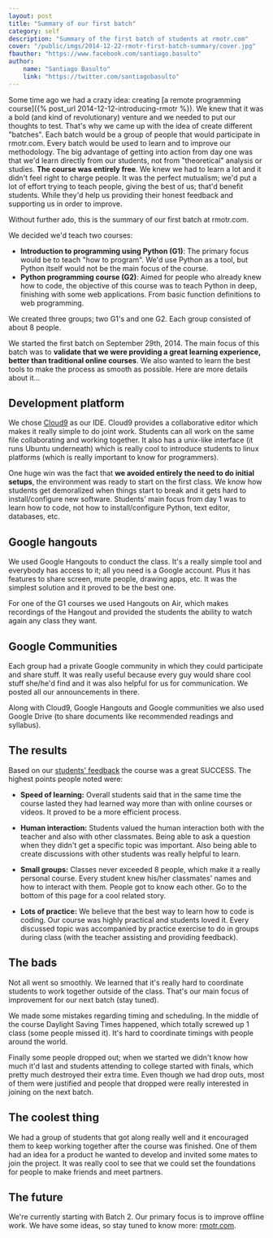 ```yaml
---
layout: post
title: "Summary of our first batch"
category: self
description: "Summary of the first batch of students at rmotr.com"
cover: "/public/imgs/2014-12-22-rmotr-first-batch-summary/cover.jpg"
fbauthor: "https://www.facebook.com/santiago.basulto"
author:
    name: "Santiago Basulto"
    link: "https://twitter.com/santiagobasulto"
---
```


Some time ago we had a crazy idea: creating [a remote programming course]({% post_url 2014-12-12-introducing-rmotr %}). We knew that it was a bold (and kind of revolutionary) venture and we needed to put our thoughts to test. That's why we came up with the idea of create different "batches". Each batch would be a group of people that would participate in rmotr.com. Every batch would be used to learn and to improve our methodology. The big advantage of getting into action from day one was that we'd learn directly from our students, not from "theoretical" analysis or studies. **The course was entirely free**. We knew we had to learn a lot and it didn't feel right to charge people. It was the perfect mutualism; we'd put a lot of effort trying to teach people, giving the best of us; that'd benefit students. While they'd help us providing their honest feedback and supporting us in order to improve.

Without further ado, this is the summary of our first batch at rmotr.com.

We decided we'd teach two courses:

* **Introduction to programming using Python (G1)**: The primary focus would be to teach "how to program". We'd use Python as a tool, but Python itself would not be the main focus of the course.
* **Python programming course (G2)**: Aimed for people who already knew how to code, the objective of this course was to teach Python in deep, finishing with some web applications. From basic function definitions to web programming.

We created three groups; two G1's and one G2. Each group consisted of about 8 people. 

We started the first batch on September 29th, 2014. The main focus of this batch was to **validate that we were providing a great learning experience, better than traditional online courses**. We also wanted to learn the best tools to make the process as smooth as possible. Here are more details about it...

## Development platform

We chose [Cloud9](http://c9.io) as our IDE. Cloud9 provides a collaborative editor which makes it really simple to do joint work. Students can all work on the same file collaborating and working together. It also has a unix-like interface (it runs Ubuntu underneath) which is really cool to introduce students to linux platforms (which is really important to know for programmers).

One huge win was the fact that **we avoided entirely the need to do initial setups**, the environment was ready to start on the first class. We know how students get demoralized when things start to break and it gets hard to install/configure new software. Students' main focus from day 1 was to learn how to code, not how to install/configure Python, text editor, databases, etc.

## Google hangouts

We used Google Hangouts to conduct the class. It's a really simple tool and everybody has access to it; all you need is a Google account. Plus it has features to share screen, mute people, drawing apps, etc. It was the simplest solution and it proved to be the best one.

For one of the G1 courses we used Hangouts on Air, which makes recordings of the Hangout and provided the students the ability to watch again any class they want.

## Google Communities

Each group had a private Google community in which they could participate and share stuff. It was really useful because every guy would share cool stuff she/he'd find and it was also helpful for us for communication. We posted all our announcements in there.

Along with Cloud9, Google Hangouts and Google communities we also used Google Drive (to share documents like recommended readings and syllabus).

## The results

Based on our [students' feedback](http://rmotr.com/#testimonials) the course was a great SUCCESS. The highest points people noted were:

* **Speed of learning:** Overall students said that in the same time the course lasted they had learned way more than with online courses or videos. It proved to be a more efficient process.

* **Human interaction:** Students valued the human interaction both with the teacher and also with other classmates. Being able to ask a question when they didn't get a specific topic was important. Also being able to create discussions with other students was really helpful to learn.

* **Small groups:** Classes never exceeded 8 people, which make it a really personal course. Every student knew his/her classmates' names and how to interact with them. People got to know each other. Go to the bottom of this page for a cool related story.

* **Lots of practice:** We believe that the best way to learn how to code is coding. Our course was highly practical and students loved it. Every discussed topic was accompanied by practice exercise to do in groups during class (with the teacher assisting and providing feedback).

## The bads

Not all went so smoothly. We learned that it's really hard to coordinate students to work together outside of the class. That's our main focus of improvement for our next batch (stay tuned).

We made some mistakes regarding timing and scheduling. In the middle of the course Daylight Saving Times happened, which totally screwed up 1 class (some people missed it). It's hard to coordinate timings with people around the world.

Finally some people dropped out; when we started we didn't know how much it'd last and students attending to college started with finals, which pretty much destroyed their extra time. Even though we had drop outs, most of them were justified and people that dropped were really interested in joining on the next batch.

## The coolest thing

We had a group of students that got along really well and it encouraged them to keep working together after the course was finished. One of them had an idea for a product he wanted to develop and invited some mates to join the project. It was really cool to see that we could set the foundations for people to make friends and meet partners.

## The future

We're currently starting with Batch 2. Our primary focus is to improve offline work. We have some ideas, so stay tuned to know more: [rmotr.com](http://rmotr.com).
